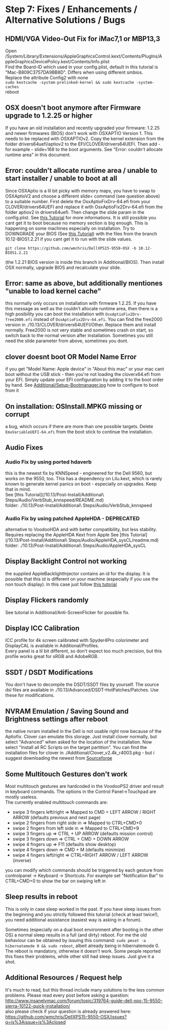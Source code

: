 # Step 7: Fixes / Enhancements / Alternative Solutions / Bugs

## HDMI/VGA Video-Out Fix for iMac7,1 or MBP13,3
Open /System/Library/Extensions/AppleGraphicsControl.kext/Contents/PlugIns/AppleGraphicsDevicePolicy.kext/Contents/Info.plist  
Find the Board-ID which used in your config.plist, default in this tutorial is "Mac-B809C3757DA9BB8D". Differs when using different smbios.  
Replace the attribute Config2 with none  
`sudo kextcache -system-prelinked-kernel && sudo kextcache -system-caches`  
reboot 

## OSX doesn't boot anymore after Firmware upgrade to 1.2.25 or higher
If you have an old installation and recently upgraded your firmware: 1.2.25 and newer firmwares (BIOS) don't work with OSXAPTIO Version 1. This needs to be replaced with OSXAPTIOv2. Copy the kernel extension from the folder drivers64uefi/aptiov2 to the EFI/CLOVER/drivers64UEFI. Then add - for example - slide=168 to the boot arguments. See "Error: couldn't allocate runtime area" in this document.

## Error: couldn't allocate runtime area / unable to start installer / unable to boot at all
Since OSXAptio is a lil bit picky with memory maps, you have to swap to OSXAptioV2 and choose a different slide= command (see question above) to a suitable number. First delete the OsxAptioFixDrv-64.efi from your CLOVER/drivers64UEFI and replace it with OsxAptioFix2Drv-64.efi from the folder aptiov2 in drivers64uefi. Then change the slide param in the config.plist. See [this Tutorial](/Additional/slide_calc.md) for more informations. It is still possible you cant get it to boot because no memory section is big enough. This is happening on some machines especially on installation. Try to DOWNGRADE your BIOS (See [this Tutorial](/Additional/bios_upgrade.md)) with the files from the branch 10.12-BIOS1.2.21 if you cant get it to run with the slide values.
```
git clone https://github.com/wmchris/DellXPS15-9550-OSX -b 10.12-BIOS1.2.21
```
(the 1.2.21 BIOS version is inside this branch in Additional/BIOS). Then install OSX normally, upgrade BIOS and recalculate your slide.

## Error: same as above, but additionally mentiones "unable to load kernel cache"
this normally only occurs on installation with firmware 1.2.25. If you have this message as well as the couldn't allocate runtime area, then there is a high posibility you can boot the installation with `OsxAptioFix2Drv-free2000.efi` instead of `OsxAptioFix2Drv-64.efi`. You can find the free2000 version in ./10.13/CLOVER/drivers64UEFI/Other. Replace them and install normally. Free2000 is not very stable and sometimes crash on start, so switch back to the normal version after installation. Sometimes you still need the slide parameter from above, sometimes you dont.

## clover doesnt boot OR Model Name Error 
if you get "Model Name: Apple device" in "About this mac" or your mac cant boot without the USB stick - then you're not loading the cloverx64.efi from your EFI. Simply update your EFI configuration by adding it to the boot order by hand. See [Additional/Setup-Bootmanager.jpg](Additional/Setup-Bootmanager.jpg) how to configure to boot from it 

## On installation: OSInstall.MPKG missing or corrupt
a bug, which occurs if there are more than one possible targets. Delete `EmuVariableUEFI-64.efi` from the boot stick to continue the installation.  

## Audio Fixes
### Audio Fix by using ported hdaverb
this is the newest fix by KNNSpeed - engineered for the Dell 9560, but works on the 9550, too. This has a dependency on Lilu.kext, which is rarely known to generate kernel panics on boot - especially on upgrades. Keep that in mind.  
See [this Tutorial](/10.13/Post-Install/Additional\ Steps/Audio/VerbStub_knnspeed/README.md)  
folder: ./10.13/Post-Install/Additional\ Steps/Audio/VerbStub_knnspeed

### Audio Fix by using patched AppleHDA - DEPRECATED
alternative to VoodooHDA and with better compatibility, but less stability. Requires replacing the AppleHDA Kext from Apple
See [this Tutorial](/10.13/Post-Install/Additional\ Steps/Audio/AppleHDA_sysCL/readme.md)  
folder: ./10.13/Post-Install/Additional\ Steps/Audio/AppleHDA_sysCL

## Display Backlight Control not working
the supplied AppleBacklightInjector contains an id for the display. It is possible that this id is different on your machine (especially if you use the non touch display). In this case just follow [this tutorial](Additional/PatchAppleBacklight_v2/readme.md)

## Display Flickers randomly
See tutorial in Additional/Anti-ScreenFlicker for possible fix.  

## Display ICC Calibration
ICC profile for 4k screen calibrated with Spyder4Pro colorimeter and DisplayCAL is available in Additional/Profiles.   
Every panel is a lil bit different, so don't expect too much precision, but this profile works great for sRGB and AdobeRGB.

## SSDT / DSDT Modifications
You don't have to decompile the DSDT/SSDT files by yourself. The source dsl files are available in ./10.13/Advanced/DSDT-HotPatches/Patches. Use these for modifications.

## NVRAM Emulation / Saving Sound and Brightness settings after reboot
the native nvram installed in the Dell is not usable right now because of the Aptiofix. Clover can emulate this storage. Just install clover normally, but select "Advanced" when asked for the location of the installation. Now select "Install all RC Scripts on the target partition". You can find the installation files for clover in ./Additional/Clover_v2.4k_r4003.pkg - but i suggest downloading the newest from [Sourceforge](https://sourceforge.net/projects/cloverefiboot/)

## Some Multitouch Gestures don't work
Most multitouch gestures are hardcoded in the VoodooPS2 driver and result in keyboard commands. The options in the Control Panel->Touchpad are mostly useless.  
The currently enabled multitouch commands are:  
* swipe 3 fingers left/right => Mapped to CMD + LEFT ARROW / RIGHT ARROW (defaults previous and next page)
* swipe 2 fingers from right side in => Mapped to CTRL+CMD+0
* swipe 2 fingers from left side in => Mapped to CTRL+CMD+9
* swipe 3 fingers up => CTRL + UP ARROW (defaults mission control)
* swipe 3 fingers down => CTRL + CMD + DOWN ARROW 
* swipe 4 fingers up => F11 (defaults show desktop)
* swipe 4 fingers down => CMD + M (defaults minimize)
* swipe 4 fingers left/right => CTRL+RIGHT ARROW / LEFT ARROW (inverse)
    
you can modify which commands should be triggered by each gesture from controlpanel -> Keyboard -> Shortcuts. For example set "Notification Bar" to CTRL+CMD+0 to show the bar on swiping left in

## Sleep results in reboot
This is only in case sleep worked in the past. If you have sleep issues from the beginning and you strictly followed this tutorial (check at least twice!), you need additional assistance (easiest way is asking in a forum).  
  
Sometimes (especially on a dual boot environment after booting in the other OS) a normal sleep results in a full (and dirty) reboot. For me the old behaviour can be obtained by issuing this command: `sudo pmset -a hibernatemode 0 && sudo reboot`, albeit already being in hibernatemode 0. The reboot is mandatory, otherwise it doesn't work. Some people reported this fixes their problems, while other still had sleep issues. Just give it a shot.

## Additional Resources / Request help
It's much to read, but this thread include many solutions to the less common problems. Please read every post before asking a question:  
http://www.insanelymac.com/forum/topic/319764-guide-dell-xps-15-9550-sierra-10122-quick-installation/  
also please check if your question is already answered here: https://github.com/wmchris/DellXPS15-9550-OSX/issues?q=is%3Aissue+is%3Aclosed
